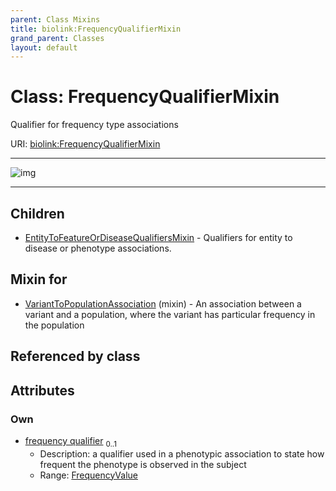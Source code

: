 ```yaml
---
parent: Class Mixins
title: biolink:FrequencyQualifierMixin
grand_parent: Classes
layout: default
---
```


# Class: FrequencyQualifierMixin


Qualifier for frequency type associations

URI: [biolink:FrequencyQualifierMixin](https://w3id.org/biolink/vocab/FrequencyQualifierMixin)


---

![img](https://yuml.me/diagram/nofunky;dir:TB/class/[VariantToPopulationAssociation]uses%20-.-%3E[FrequencyQualifierMixin%7Cfrequency_qualifier:frequency_value%20%3F],[FrequencyQualifierMixin]%5E-[EntityToFeatureOrDiseaseQualifiersMixin],[VariantToPopulationAssociation],[EntityToFeatureOrDiseaseQualifiersMixin])

---


## Children

 * [EntityToFeatureOrDiseaseQualifiersMixin](EntityToFeatureOrDiseaseQualifiersMixin.md) - Qualifiers for entity to disease or phenotype associations.

## Mixin for

 * [VariantToPopulationAssociation](VariantToPopulationAssociation.md) (mixin)  - An association between a variant and a population, where the variant has particular frequency in the population

## Referenced by class


## Attributes


### Own

 * [frequency qualifier](frequency_qualifier.md)  <sub>0..1</sub>
     * Description: a qualifier used in a phenotypic association to state how frequent the phenotype is observed in the subject
     * Range: [FrequencyValue](types/FrequencyValue.md)
